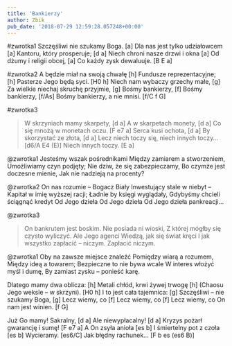 ```yaml
---
title: 'Bankierzy'
author: Zbik
pub_date: '2018-07-29 12:59:28.057248+00:00'
---
```


#zwrotka1
Szczęśliwi nie szukamy Boga. [a]
Dla nas jest tylko udziałowcem [a]
Kantoru, który prosperuje; [d a]
Niech chroni nasze drzwi i okna [a]
Od dżumy i religii obcej, [a]
Co każdy zysk dewaluuje. [B E a]

#zwrotka2
A będzie miał na swoją chwałę [h]
Fundusze reprezentacyjne; [h]
Pasterze Jego będą syci. [H0 h]
Niech nam wybaczy grzechy małe, [g]
Za wielkie niechaj skruchę przyjmie, [g]
Bośmy bankierzy, [f]
Bośmy bankierzy, [f/As]
Bośmy bankierzy, a nie mnisi. [f/C f G]

#zwrotka3
>W skrzyniach mamy skarpety, [d a]
>A w skarpetach monety, [d a]
>Co się mnożą w monetach oczu. [F e7 a]
>Serca kusi ochota, [d a]
>By skorzystać ze złota, [d a]
>Lecz niech toczy się, niech innych toczy… [d6/A E4 (E)]
>Niech innych toczy. [E a]

@zwrotka1
Jesteśmy wszak pośrednikami
Między zamiarem a stworzeniem,
Umożliwiamy czyn podjęty;
Nie dziw, że się zabezpieczamy,
Bo czymże jest doczesne mienie,
Jak nie nadzieją na procenty?

@zwrotka2
On nas rozumie – Bogacz Biały
Inwestujący stale w niebyt –
Kapitał w imię wyższej racji;
Ładnie by księgi wyglądały,
Gdybyśmy chcieli ściągnąć kredyt
Od Jego dzieła
Od Jego dzieła
Od Jego dzieła pankreacji…

@zwrotka3
>On bankrutem jest boskim.
>Nie posiada ni wioski,
>Z której mógłby się czysto wyliczyć.
>Ale Jego agenci
>Wiedzą, jak się świat kręci
>I jak wszystko zapłacić – niczym.
>Zapłacić niczym.

@zwrotka1
Oby na zawsze miejsce znaleźć
Pomiędzy wiarą a rozumem,
Między ideą a towarem;
Bezpieczne to nie bywa wcale
W interes włożyć myśl i dumę,
By zamiast zysku – ponieść karę.

Dlatego mamy dwa oblicza: [h]
Metali chłód, krwi żywej trwogę [h]
(Chaosu Jego weksle – w skrzyni). [H0 h]
I to jest cała tajemnica: [g]
Szczęśliwi – nie szukamy Boga, [g]
Lecz wiemy, co [f]
Lecz wiemy, co [f]
Lecz wiemy, co On nam jest winien. [f G]

Już Go mamy! Sakralny, [d a]
Ale niewypłacalny! [d a]
Kryzys pożarł gwarancję i sumę! [F e7 a]
A On zsyła anioła [es b]
I śmiertelny pot z czoła [es b]
Wycieramy. [es6/C]
Jak błędny rachunek… [F b es (es6 B)]